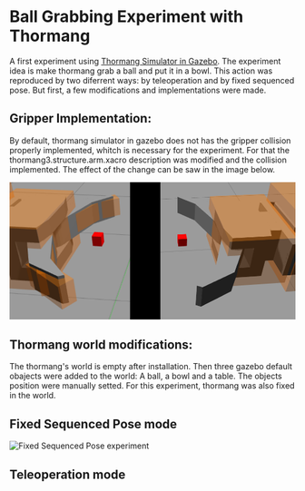 # Ball Grabbing Experiment with Thormang
A first experiment using [Thormang Simulator in Gazebo](http://wiki.ros.org/ROBOTIS-THORMANG3). The experiment idea is make thormang grab a ball and put it in a bowl. This action was reproduced by two diferrent ways: by teleoperation and by fixed sequenced pose. But first, a few modifications and implementations were made.

## Gripper Implementation:
By default, thormang simulator in gazebo does not has the gripper collision properly implemented, whitch is necessary for the experiment.
For that the thormang3.structure.arm.xacro description was modified and the collision implemented. The effect of the change can be saw in the image below.

![Gripper modification](/gripper.png)

## Thormang world modifications:
The thormang's world is empty after installation. Then three gazebo default obajects were added to the world: A ball, a bowl and a table. The objects position were manually setted. For this experiment, thormang was also fixed in the world.

## Fixed Sequenced Pose mode

![Fixed Sequenced Pose experiment](/fixed.gif)

## Teleoperation mode


